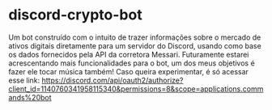 # discord-crypto-bot
Um bot construído com o intuito de trazer informações sobre o mercado de ativos digitais diretamente para um servidor do Discord, usando como base os dados fornecidos pela API da corretora Messari. Futuramente estarei acrescentando mais funcionalidades para o bot, um dos meus objetivos é fazer ele tocar música também!
Caso queira experimentar, é só acessar esse link: https://discord.com/api/oauth2/authorize?client_id=1140760341958115340&permissions=8&scope=applications.commands%20bot
